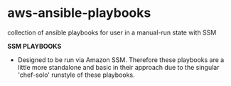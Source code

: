 # aws-ansible-playbooks
collection of ansible playbooks for user in a manual-run state with SSM

**SSM PLAYBOOKS**
- Designed to be run via Amazon SSM. Therefore these playbooks are a little more standalone and basic in their approach due to the singular 'chef-solo' runstyle of these playbooks.
